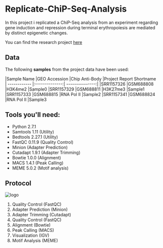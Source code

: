 # Replicate-ChiP-Seq-Analysis
In this project i replicated a ChiP-Seq analysis from an experiment regarding gene induction and repression during terminal erythropoiesis are mediated by distinct epigenetic changes.

You can find the research project [here](https://www.ncbi.nlm.nih.gov/pmc/articles/PMC3204918/)

## Data

The following **samples** from the project data have been used:

|Sample Name   |GEO Accession	  |Chip Anti-Body	  |Project Report Shortname
| ------------ |:--------------:| ---------------:|
|SRR1157326	   |GSM688808	      |H3K4me2	        |Sample0
|SRR1157329	   |GSM688811	      |H3K27me3	        |Sample1
|SRR1157333	   |GSM688815	      |RNA Pol II	      |Sample2
|SRR1157341	   |GSM688824	      |RNA Pol II	      |Sample3




## Tools you'll need:

* Python 2.7.1
* Samtools 1.11 (Utility)
* Bedtools 2.27.1 (Utility)
* FastQC 0.11.9 (Quality Control)
* Minion (Adapter Prediction)
* Cutadapt 1.9.1 (Adapter Trimming)
* Bowtie 1.0.0 (Alignment)
* MACS 1.4.1 (Peak Calling)
* MEME 5.0.2 (Motif analysis)

## Protocol
![logo]

[logo]: https://github.com/GeoRouv/Replicate-ChiP-Seq-Analysis/blob/main/Analysis%20Steps.jpg

1. Quality Control (FastQC) 
2. Adapter Prediction (Minion)
3. Adapter Trimming (Cutadapt)
4. Quality Control (FastQC)
5. Alignment (Bowtie)
6. Peak Calling (MACS)
7. Visualization (IGV)
8. Motif Analysis (MEME)


